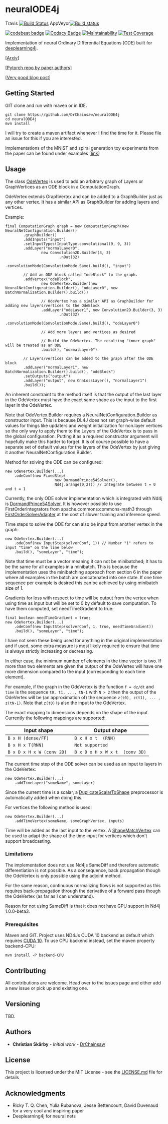 # neuralODE4j

Travis [![Build Status](https://travis-ci.org/DrChainsaw/AmpControl.svg?branch=master)](https://travis-ci.org/DrChainsaw/NeuralODE4j)
AppVeyor[![Build status](https://ci.appveyor.com/api/projects/status/wjdi11f4cmx32ir8?svg=true)](https://ci.appveyor.com/project/DrChainsaw/neuralode4j)

[![codebeat badge](https://codebeat.co/badges/d9e719b4-5465-4f08-9c14-f924691cdd86)](https://codebeat.co/projects/github-com-drchainsaw-neuralode4j-master)
[![Codacy Badge](https://api.codacy.com/project/badge/Grade/d491774f94944895b6aa3e22b7aae8b3)](https://www.codacy.com/app/DrChainsaw/neuralODE4j?utm_source=github.com&amp;utm_medium=referral&amp;utm_content=DrChainsaw/neuralODE4j&amp;utm_campaign=Badge_Grade)
[![Maintainability](https://api.codeclimate.com/v1/badges/c0d216da01a0c8b8d615/maintainability)](https://codeclimate.com/github/DrChainsaw/neuralODE4j/maintainability)
[![Test Coverage](https://api.codeclimate.com/v1/badges/c0d216da01a0c8b8d615/test_coverage)](https://codeclimate.com/github/DrChainsaw/neuralODE4j/test_coverage)

Implementation of neural Ordinary Differential Equations (ODE) built for [deeplearning4j](https://deeplearning4j.org/).

[[Arxiv](https://arxiv.org/abs/1806.07366)]

[[Pytorch repo by paper authors](https://github.com/rtqichen/torchdiffeq)]

[[Very good blog post](https://julialang.org/blog/2019/01/fluxdiffeq)]

## Getting Started

GIT clone and run with maven or in IDE.

```
git clone https://github.com/DrChainsaw/neuralODE4j
cd neuralODE4j
mvn install
```

I will try to create a maven artifact whenever I find the time for it. Please file an issue for this if you are interested.

Implementations of the MNIST and spiral generation toy experiments from the paper can be found under examples [[link]](./src/main/java/examples)

## Usage

The class [OdeVertex](./src/main/java/ode/vertex/conf/OdeVertex.java) is used to add an arbitrary graph of Layers or 
GraphVertices as an ODE block in a ComputationGraph.

OdeVertex extends GraphVertex and can be added to a GraphBuilder just as any other vertex. It has a similar API as 
GraphBuilder for adding layers and vertices. 

Example:
```
final ComputationGraph graph = new ComputationGraph(new NeuralNetConfiguration.Builder()
        .graphBuilder()
        .addInputs("input")
        .setInputTypes(InputType.convolutional(9, 9, 3))
        .addLayer("normalLayer0",
                new Convolution2D.Builder(3, 3)
                        .nOut(32)
                        .convolutionMode(ConvolutionMode.Same).build(), "input")

        // Add an ODE block called "odeBlock" to the graph.
        .addVertex("odeBlock", 
                new OdeVertex.Builder(new NeuralNetConfiguration.Builder(), "odeLayer0", new BatchNormalization.Builder().build())
                
                // OdeVertex has a similar API as GraphBuilder for adding new layers/vertices to the OdeBlock
                .addLayer("odeLayer1", new Convolution2D.Builder(3, 3)
                        .nOut(32)
                        .convolutionMode(ConvolutionMode.Same).build(), "odeLayer0")
                
                // Add more layers and vertices as desired
                
                // Build the OdeVertex. The resulting "inner graph" will be treated as an ODE
                .build(), "normalLayer0")

        // Layers/vertices can be added to the graph after the ODE block
        .addLayer("normalLayer1", new BatchNormalization.Builder().build(), "odeBlock")
        .setOutputs("output")
        .addLayer("output", new CnnLossLayer(), "normalLayer1")
        .build());
```

An inherent constraint to the method itself is that the output of the last layer in the OdeVertex must have the exact 
same shape as the input to the first layer in the OdeVertex. 

Note that OdeVertex.Builder requires a NeuralNetConfiguration.Builder as constructor input. This is because DL4J does 
not set graph-wise default values for things like updaters and weight initialization for non.layer vertices so the only
way to apply them to the Layers of the OdeVertex is to pass in the global configuration. Putting it as a required 
constructor argument will hopefully make this harder to forget. It is of course possible to have a separate set of 
default values for the layers of the OdeVertex by just giving it another NeuralNetConfiguration.Builder. 

Method for solving the ODE can be configured:

```
new OdeVertex.Builder(...)
    .odeConf(new FixedStep(
                      new DormandPrince54Solver(),
                      Nd4j.arange(0,2))) // Integrate between t = 0 and t = 1
```

Currently, the only ODE solver implementation which is integrated with Nd4j is [DormandPrince54Solver](./src/main/java/ode/solve/impl/DormandPrince54Solver.java), 
It is however possible to use FirstOrderIntegrators from apache.commons:commons-math3 through [FirstOrderSolverAdapter](./src/main/java/ode/solve/commons/FirstOrderSolverAdapter.java)
at the cost of slower training and inference speed.

Time steps to solve the ODE for can also be input from another vertex in the graph:
```
new OdeVertex.Builder(...)
    .odeConf(new InputStep(solverConf, 1)) // Number "1" refers to input "time" on the line below
    .build(), "someLayer", "time");  
```

Note that time must be a vector meaning it can not be minibatched; It has to be the same for all examples in a minibatch. This is because the implementation uses the minibatching approach from 
section 6 in the paper where all examples in the batch are concatenated into one state. If one time sequence per example is desired this 
can be achieved by using minibatch size of 1.  

Gradients for loss with respect to time will be output from the vertex when using time as input but will be set to 0 by default to save computation. To have them computed, set needTimeGradient to true:

```
final boolean needTimeGradient = true;
new OdeVertex.Builder(...)
    .odeConf(new InputStep(solverConf, 1, true, needTimeGradient))
    .build(), "someLayer", "time");  
```

I have not seen these being used for anything in the original implementation and if used, some extra measure is most likely required to ensure that time is always strictly increasing or decreasing.

In either case, the minimum number of elements in the time vector is two. If more than two elements are given the output of the OdeVertex 
will have one more dimension compared to the input (corresponding to each time element). 

For example, if the graph in the OdeVertex is the function `f = dz/dt` and `time` is the sequence `t0, t1, ..., tN-1` 
with `N > 2` then the output of the OdeVertex will be (an approximation of) the sequence `z(t0), z(t1), ... , z(tN-1)`. 
Note that `z(t0)` is also the input to the OdeVertex.
 
The exact mapping to dimensions depends on the shape of the input. Currently the following mappings are supported:

| Input shape               | Output shape                  |
|---------------------------|-------------------------------| 
| `B x H (dense/FF)`        | `B x H x t  (RNN)`            |
| `B x H x T(RNN)`          | `Not supported`               |
| `B x D x H x W (conv 2D) `| `B x D x H x W x t  (conv 3D)`|

The current time step of the ODE solver can be used as an input to layers in the OdeVertex:

```
new OdeVertex.Builder(...)
    .addTimeLayer("someName", someLayer)
```
Since the current time is a scalar, a [DuplicateScalarToShape](src/main/java/util/preproc/DuplicateScalarToShape.java) 
preprocessor is automatically added when doing this.

For vertices the following method is used:
```
new OdeVertex.Builder(...)
    .addTimeVertex(someName, someGraphVertex, inputs)
```
Time will be added as the last input to the vertex. A [ShapeMatchVertex](src/main/java/ode/vertex/conf/ShapeMatchVertex.java)
can be used to adapt the shape of the time input for vertices which don't support broadcasting.

### Limitations

The implementation does not use Nd4js SameDiff and therefore automatic differentiation is not possible. As a consequence, 
back propagation though the OdeVertex is only possible using the adjoint method. 

For the same reason, continuous normalizing flows is not supported as this requires back-propagation through the 
derivative of a forward pass though the OdeVertex (as far as I can understand).

Reason for not using SameDiff is that it does not have GPU support in Nd4j 1.0.0-beta3. 

### Prerequisites

Maven and GIT. Project uses ND4Js CUDA 10 backend as default which requires [CUDA 10](https://deeplearning4j.org/docs/latest/deeplearning4j-config-cudnn).
To use CPU backend instead, set the maven property backend-CPU:

```
mvn install -P backend-CPU
```

## Contributing

All contributions are welcome. Head over to the issues page and either add a new issue or pick up and existing one.

## Versioning

TBD.

## Authors

* **Christian Skärby** - *Initial work* - [DrChainsaw](https://github.com/DrChainsaw)

## License

This project is licensed under the MIT License - see the [LICENSE.md](LICENSE.md) file for details

## Acknowledgments

* Ricky T. Q. Chen, Yulia Rubanova, Jesse Bettencourt, David Duvenaud for a very cool and inspiring paper
* Deeplearning4j for neural nets
